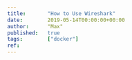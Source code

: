 ```yaml
---
title:       "How to Use Wireshark"
date:        2019-05-14T00:00:00+00:00
author:      "Max"
published:   true
tags:        ["docker"]
ref:
---
```


